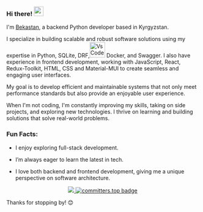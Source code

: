 ### Hi there! <img src="https://emojis.slackmojis.com/emojis/images/1536351075/4594/blob-wave.gif" width="25"/>  
I'm [Bekastan](https://my-bio-hstf.vercel.app/), a backend Python developer based in Kyrgyzstan.    
                                                                 
I specialize in building scalable and robust software solutions using my expertise in Python, SQLite, DRF,<img src="https://skillicons.dev/icons?i=docker" width="40" height="40" alt="VsCode" /> Docker, and Swagger. I also have experience in frontend development, working with JavaScript, React, Redux-Toolkit, HTML, CSS and Material-MUI to create seamless and engaging user interfaces.
 
My goal is to develop efficient and maintainable systems that not only meet performance standards but also provide an enjoyable user experience. 

When I'm not coding, I'm constantly improving my skills, taking on side projects, and exploring new technologies. I thrive on learning and building solutions that solve real-world problems.
 
### Fun Facts: 
- I enjoy exploring full-stack development. 
- I’m always eager to learn the latest in tech.
- I love both backend and frontend development, giving me a unique perspective on software architecture.

  <!-- Profile views and committers rank -->
<div id="footer" align="center">
    <a href="https://github.com/5ekastanx">
        <img src="https://komarev.com/ghpvc/?username=5ekastanx&style=flat-circle&color=green"/>
    </a>
    <a href="https://user-badge.committers.top/kyrgyzstan_private/5ekastanx">
        <img src="https://user-badge.committers.top/kyrgyzstan_private/5ekastanx.svg" alt="committers.top badge">
    </a>
</div>

Thanks for stopping by! 😊  
